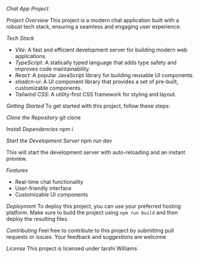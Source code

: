 *Chat App Project*

*Project Overview*
This project is a modern chat application built with a robust tech stack, ensuring a seamless and engaging user experience.

*Tech Stack*
- *Vite*: A fast and efficient development server for building modern web applications.
- *TypeScript*: A statically typed language that adds type safety and improves code maintainability.
- *React*: A popular JavaScript library for building reusable UI components.
- *shadcn-ui*: A UI component library that provides a set of pre-built, customizable components.
- *Tailwind CSS*: A utility-first CSS framework for styling and layout.

*Getting Started*
To get started with this project, follow these steps:

*Clone the Repository*
git clone <the git repo>

*Install Dependencies*
npm i

*Start the Development Server*
npm run dev

This will start the development server with auto-reloading and an instant preview.

*Features*
- Real-time chat functionality
- User-friendly interface
- Customizable UI components

*Deployment*
To deploy this project, you can use your preferred hosting platform. Make sure to build the project using `npm run build` and then deploy the resulting files.

*Contributing*
Feel free to contribute to this project by submitting pull requests or issues. Your feedback and suggestions are welcome

*License*
This project is licensed under tarshi Williams
